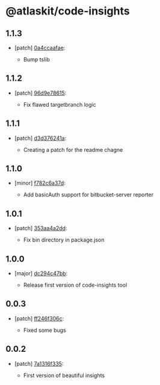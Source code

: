 # @atlaskit/code-insights

## 1.1.3
- [patch] [0a4ccaafae](https://bitbucket.org/atlassian/atlaskit-mk-2/commits/0a4ccaafae):

  - Bump tslib

## 1.1.2
- [patch] [96d9e78615](https://bitbucket.org/atlassian/atlaskit-mk-2/commits/96d9e78615):

  - Fix flawed targetbranch logic

## 1.1.1
- [patch] [d3d376241a](https://bitbucket.org/atlassian/atlaskit-mk-2/commits/d3d376241a):

  - Creating a patch for the readme chagne

## 1.1.0
- [minor] [f782c6a37d](https://bitbucket.org/atlassian/atlaskit-mk-2/commits/f782c6a37d):

  - Add basicAuth support for bitbucket-server reporter

## 1.0.1
- [patch] [353aa4a2dd](https://bitbucket.org/atlassian/atlaskit-mk-2/commits/353aa4a2dd):

  - Fix bin directory in package.json

## 1.0.0
- [major] [dc294c47bb](https://bitbucket.org/atlassian/atlaskit-mk-2/commits/dc294c47bb):

  - Release first version of code-insights tool

## 0.0.3
- [patch] [ff246f306c](https://bitbucket.org/atlassian/atlaskit-mk-2/commits/ff246f306c):

  - Fixed some bugs

## 0.0.2
- [patch] [7a1316f335](https://bitbucket.org/atlassian/atlaskit-mk-2/commits/7a1316f335):

  - First version of beautiful insights

